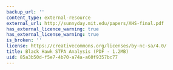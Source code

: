 ```yaml
---
backup_url: ''
content_type: external-resource
external_url: http://sunnyday.mit.edu/papers/AHS-final.pdf
has_external_licence_warning: true
has_external_license_warning: true
is_broken: ''
license: https://creativecommons.org/licenses/by-nc-sa/4.0/
title: Black Hawk STPA Analysis (PDF - 1.2MB)
uid: 85a3b50d-f5e7-4b70-a74a-a60f9357bc77
---
```

